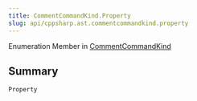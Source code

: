 ```yaml
---
title: CommentCommandKind.Property
slug: api/cppsharp.ast.commentcommandkind.property
---
```

Enumeration Member in [CommentCommandKind](/api/cppsharp/ast/commentcommandkind)

## Summary



```csharp
Property
```

